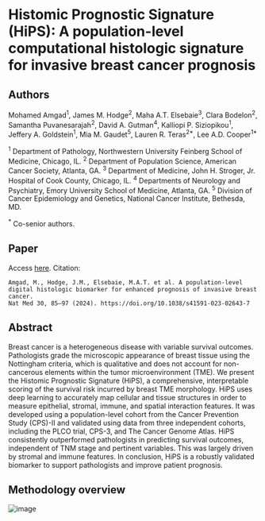 # Histomic Prognostic Signature (HiPS): A  population-level computational histologic signature for invasive breast cancer prognosis

## Authors 

Mohamed Amgad<sup>1</sup>, James M. Hodge<sup>2</sup>, Maha A.T. Elsebaie<sup>3</sup>, Clara Bodelon<sup>2</sup>, Samantha Puvanesarajah<sup>2</sup>, David A. Gutman<sup>4</sup>, Kalliopi P. Siziopikou<sup>1</sup>, Jeffery A. Goldstein<sup>1</sup>, Mia M. Gaudet<sup>5</sup>, Lauren R. Teras<sup>2*</sup>, Lee A.D. Cooper<sup>1*</sup>

<sup>1</sup> Department of Pathology, Northwestern University Feinberg School of Medicine, Chicago, IL.
<sup>2</sup> Department of Population Science, American Cancer Society, Atlanta, GA.
<sup>3</sup> Department of Medicine, John H. Stroger, Jr. Hospital of Cook County, Chicago, IL.
<sup>4</sup> Departments of Neurology and Psychiatry, Emory University School of Medicine, Atlanta, GA.
<sup>5</sup> Division of Cancer Epidemiology and Genetics, National Cancer Institute, Bethesda, MD.

<sup>*</sup> Co-senior authors.

## Paper
Access [here](https://www.nature.com/articles/s41591-023-02643-7). Citation:
```
Amgad, M., Hodge, J.M., Elsebaie, M.A.T. et al. A population-level digital histologic biomarker for enhanced prognosis of invasive breast cancer.
Nat Med 30, 85–97 (2024). https://doi.org/10.1038/s41591-023-02643-7
```

## Abstract
Breast cancer is a heterogeneous disease with variable survival outcomes. Pathologists grade the microscopic appearance of breast tissue using the Nottingham criteria, which is qualitative and does not account for non-cancerous elements within the tumor microenvironment (TME). We present the Histomic Prognostic Signature (HiPS), a comprehensive, interpretable scoring of the survival risk incurred by breast TME morphology. HiPS uses deep learning to accurately map cellular and tissue structures in order to measure epithelial, stromal, immune, and spatial interaction features. It was developed using a population-level cohort from the Cancer Prevention Study (CPS)-II and validated using data from three independent cohorts, including the PLCO trial, CPS-3, and The Cancer Genome Atlas. HiPS consistently outperformed pathologists in predicting survival outcomes, independent of TNM stage and pertinent variables. This was largely driven by stromal and immune features. In conclusion, HiPS is a robustly validated biomarker to support pathologists and improve patient prognosis. 

## Methodology overview
![image](https://github.com/PathologyDataScience/HiPS/assets/22067552/a6efaee4-5c5e-4f9e-8b5f-4de9bde6f66d)
